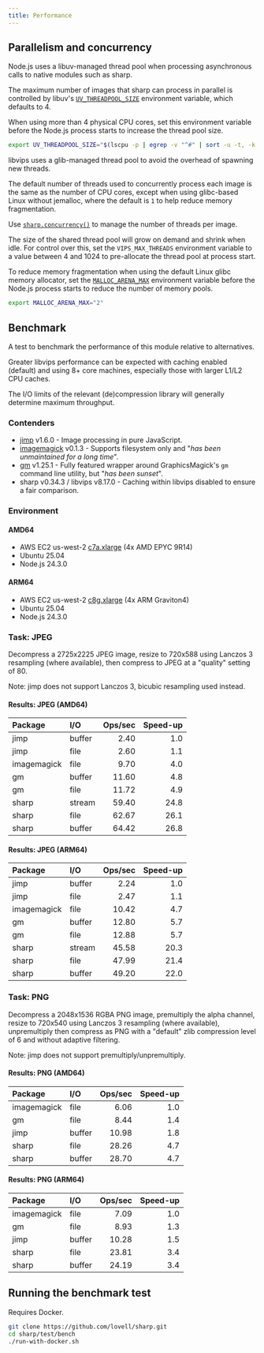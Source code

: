 ```yaml
---
title: Performance
---
```


## Parallelism and concurrency

Node.js uses a libuv-managed thread pool when processing asynchronous calls to native modules such as sharp.

The maximum number of images that sharp can process in parallel is controlled by libuv's
[`UV_THREADPOOL_SIZE`](https://nodejs.org/api/cli.html#uv_threadpool_sizesize)
environment variable, which defaults to 4.

When using more than 4 physical CPU cores, set this environment variable
before the Node.js process starts to increase the thread pool size.

```sh frame="none"
export UV_THREADPOOL_SIZE="$(lscpu -p | egrep -v "^#" | sort -u -t, -k 2,4 | wc -l)"
```

libvips uses a glib-managed thread pool to avoid the overhead of spawning new threads.

The default number of threads used to concurrently process each image is the same as the number of CPU cores,
except when using glibc-based Linux without jemalloc, where the default is `1` to help reduce memory fragmentation.

Use [`sharp.concurrency()`](/api-utility/#concurrency) to manage the number of threads per image.

The size of the shared thread pool will grow on demand and shrink when idle.
For control over this, set the `VIPS_MAX_THREADS` environment variable
to a value between 4 and 1024 to pre-allocate the thread pool at process start.

To reduce memory fragmentation when using the default Linux glibc memory allocator, set the
[`MALLOC_ARENA_MAX`](https://www.gnu.org/software/libc/manual/html_node/Memory-Allocation-Tunables.html)
environment variable before the Node.js process starts to reduce the number of memory pools.

```sh frame="none"
export MALLOC_ARENA_MAX="2"
```

## Benchmark

A test to benchmark the performance of this module relative to alternatives.

Greater libvips performance can be expected with caching enabled (default)
and using 8+ core machines, especially those with larger L1/L2 CPU caches.

The I/O limits of the relevant (de)compression library will generally determine maximum throughput.

### Contenders

- [jimp](https://www.npmjs.com/package/jimp) v1.6.0 - Image processing in pure JavaScript.
- [imagemagick](https://www.npmjs.com/package/imagemagick) v0.1.3 - Supports filesystem only and "_has been unmaintained for a long time_".
- [gm](https://www.npmjs.com/package/gm) v1.25.1 - Fully featured wrapper around GraphicsMagick's `gm` command line utility, but "_has been sunset_".
- sharp v0.34.3 / libvips v8.17.0 - Caching within libvips disabled to ensure a fair comparison.

### Environment

#### AMD64

- AWS EC2 us-west-2 [c7a.xlarge](https://aws.amazon.com/ec2/instance-types/c7a/) (4x AMD EPYC 9R14)
- Ubuntu 25.04
- Node.js 24.3.0

#### ARM64

- AWS EC2 us-west-2 [c8g.xlarge](https://aws.amazon.com/ec2/instance-types/c8g/) (4x ARM Graviton4)
- Ubuntu 25.04
- Node.js 24.3.0

### Task: JPEG

Decompress a 2725x2225 JPEG image,
resize to 720x588 using Lanczos 3 resampling (where available),
then compress to JPEG at a "quality" setting of 80.

Note: jimp does not support Lanczos 3, bicubic resampling used instead.

#### Results: JPEG (AMD64)

| Package     | I/O    | Ops/sec | Speed-up |
| :---------- | :----- | ------: | -------: |
| jimp        | buffer |    2.40 |      1.0 |
| jimp        | file   |    2.60 |      1.1 |
| imagemagick | file   |    9.70 |      4.0 |
| gm          | buffer |   11.60 |      4.8 |
| gm          | file   |   11.72 |      4.9 |
| sharp       | stream |   59.40 |     24.8 |
| sharp       | file   |   62.67 |     26.1 |
| sharp       | buffer |   64.42 |     26.8 |

#### Results: JPEG (ARM64)

| Package     | I/O    | Ops/sec | Speed-up |
| :---------- | :----- | ------: | -------: |
| jimp        | buffer |    2.24 |      1.0 |
| jimp        | file   |    2.47 |      1.1 |
| imagemagick | file   |   10.42 |      4.7 |
| gm          | buffer |   12.80 |      5.7 |
| gm          | file   |   12.88 |      5.7 |
| sharp       | stream |   45.58 |     20.3 |
| sharp       | file   |   47.99 |     21.4 |
| sharp       | buffer |   49.20 |     22.0 |

### Task: PNG

Decompress a 2048x1536 RGBA PNG image,
premultiply the alpha channel,
resize to 720x540 using Lanczos 3 resampling (where available),
unpremultiply then compress as PNG with a "default" zlib compression level of 6
and without adaptive filtering.

Note: jimp does not support premultiply/unpremultiply.

#### Results: PNG (AMD64)

| Package     | I/O    | Ops/sec | Speed-up |
| :---------- | :----- | ------: | -------: |
| imagemagick | file   |    6.06 |      1.0 |
| gm          | file   |    8.44 |      1.4 |
| jimp        | buffer |   10.98 |      1.8 |
| sharp       | file   |   28.26 |      4.7 |
| sharp       | buffer |   28.70 |      4.7 |

#### Results: PNG (ARM64)

| Package     | I/O    | Ops/sec | Speed-up |
| :---------- | :----- | ------: | -------: |
| imagemagick | file   |    7.09 |      1.0 |
| gm          | file   |    8.93 |      1.3 |
| jimp        | buffer |   10.28 |      1.5 |
| sharp       | file   |   23.81 |      3.4 |
| sharp       | buffer |   24.19 |      3.4 |

## Running the benchmark test

Requires Docker.

```sh frame="none"
git clone https://github.com/lovell/sharp.git
cd sharp/test/bench
./run-with-docker.sh
```
